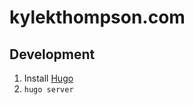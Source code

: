 # kylekthompson.com

## Development

1. Install [Hugo](https://gohugo.io/getting-started/installing/)
2. `hugo server`

